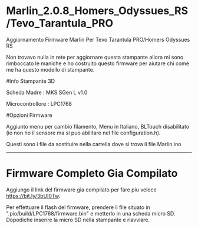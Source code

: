 # Marlin_2.0.8_Homers_Odyssues_RS/Tevo_Tarantula_PRO
Aggiornamento Firmware Marlin Per Tevo Tarantula PRO/Homers Odyssues RS

Non trovavo nulla in rete per aggiornare questa stampante allora mi sono rimboccato le maniche e ho costruito questo firmware per aiutare chi come me ha questo modello di stampante.

#Info Stampante 3D

Scheda Madre : MKS SGen L v1.0

Microcontrollore : LPC1768

#Opzioni Firmware

Aggiunto menu per cambio filamento,
Menu in Italiano,
BLTouch disabilitato (io non ho il sensore ma si puo abilitare nel file configuration.h).

Questi sono i file da sostituire nella cartella dove si trova il file Marlin.ino

--------------------------------------------------------------------------------------------------------------------------------

# Firmware Completo Gia Compilato

Aggiungo il link del firmware gia compilato per fare piu veloce https://bit.ly/3bUI0Tw.

Per effettuare il flash del firmware, prendere il file situato in ".pio/build/LPC1768/firmware.bin" e metterlo in una scheda micro SD.
Dopodiche inserire la micro SD nella stampante e riavviare.
